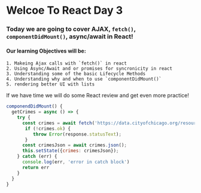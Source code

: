 # Welcoe To React Day 3

### Today we are going to cover AJAX, `fetch()`, `componentDidMount()`, async/await in React!

#### Our learning Objectives will be: 
    1. Makeing Ajax calls with `fetch()` in react
    2. Using Async/Await and or promises for syncronicity in react
    3. Understanding some of the basic Lifecycle Methods
    4. Understanding why and when to use `componentDidMount()`
    5. rendering better UI with lists

If we have time we will do some React review and get even more practice!

```javascript
componendDidMount() {
  getCrimes = async () => {
    try {
      const crimes = await fetch('https://data.cityofchicago.org/resource/crimes.json');
       if (!crimes.ok) {
          throw Error(response.statusText);
       }
      const crimesJson = await crimes.json();
      this.setState({crimes: crimesJson});
    } catch (err) {
      console.log(err, 'error in catch block')
      return err
    }
  }
}

```
